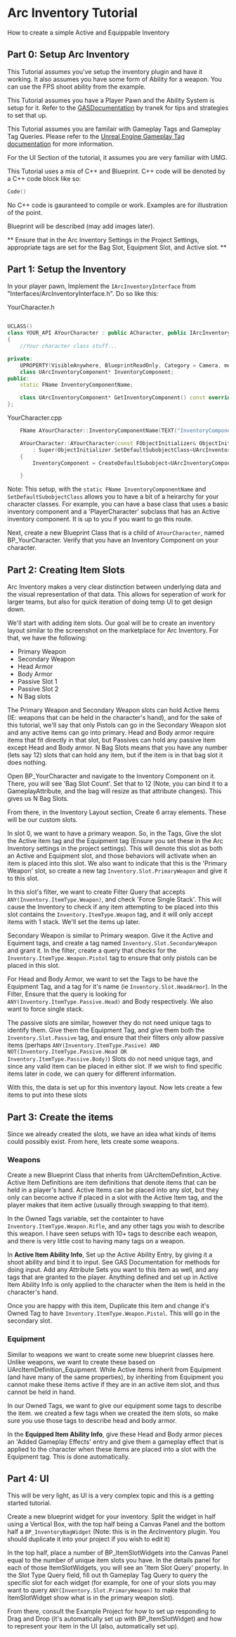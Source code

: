 # Arc Inventory Tutorial

How to create a simple Active and Equippable Inventory

## Part 0: Setup Arc Inventory

This Tutorial assumes you've setup the inventory plugin and have it working.  It also assumes you have some form of Ability for a weapon.  You can use the FPS shoot ability from the example.

This Tutorial assumes you have a Player Pawn and the Ability System is setup for it.  Refer to the [GASDocumentation](https://github.com/tranek/GASDocumentation) by tranek for tips and strategies to set that up.

This Tutorial assumes you are familair with Gameplay Tags and Gameplay Tag Queries.  Please refer to the [Unreal Engine Gameplay Tag documentation](https://docs.unrealengine.com/en-US/ProgrammingAndScripting/Tags/index.html) for more information.

For the UI Section of the tutorial, it assumes you are very familiar with UMG.  

This Tutorial uses a mix of C++ and Blueprint.  C++ code will be denoted by a C++ code block like so:

```cpp
Code()
```

No C++ code is gauranteed to compile or work.  Examples are for illustration of the point.

Blueprint will be described (may add images later).

** Ensure that in the Arc Inventory Settings in the Project Settings, appropriate tags are set for the Bag Slot, Equipment Slot, and Active slot. **




## Part 1: Setup the Inventory 

In your player pawn, Implement the `IArcInventoryInterface` from "Interfaces/ArcInventoryInterface.h".  Do so like this:

YourCharacter.h
```cpp

UCLASS()
class YOUR_API AYourCharacter : public ACharacter, public IArcInventoryInterface /* ASC Interfaces here too */
{
    //Your character class stuff...

private: 
    UPROPERTY(VisibleAnywhere, BlueprintReadOnly, Category = Camera, meta = (AllowPrivateAccess = "true"))
	class UArcInventoryComponent* InventoryComponent;
public:
	static FName InventoryComponentName;

    class UArcInventoryComponent* GetInventoryComponent() const override { return InventoryComponent; }
};
```

YourCharacter.cpp
```cpp
    FName AYourCharacter::InventoryComponentName(TEXT("InventoryComponent"));

    AYourCharacter::AYourCharacter(const FObjectInitializer& ObjectInitializer)
        : Super(ObjectInitializer.SetDefaultSubobjectClass<UArcInventoryComponent_Active>(InventoryComponentName))
    {
        InventoryComponent = CreateDefaultSubobject<UArcInventoryComponent>(InventoryComponentName); 

    }
```

Note: This setup, with the `static FName InventoryComponentName` and `SetDefaultSubobjectClass` allows you to have a bit of a heirarchy for your character classes.  For example, you can have a base class that uses a basic inventory component and a 'PlayerCharacter' subclass that has an Active inventory component.  It is up to you if you want to go this route.

Next, create a new Blueprint Class that is a child of `AYourCharacter`, named BP_YourCharacter.  Verify that you have an Inventory Component on your character.


## Part 2: Creating Item Slots

Arc Inventory makes a very clear distinction between underlying data and the visual representation of that data.  This allows for seperation of work for larger teams, but also for quick iteration of doing temp UI to get design down.  

We'll start with adding item slots.  Our goal will be to create an inventory layout similar to the screenshot on the marketplace for Arc Inventory.  For that, we have the following:

* Primary Weapon
* Secondary Weapon
* Head Armor
* Body Armor
* Passive Slot 1
* Passive Slot 2
* N Bag slots

The Primary Weapon and Secondary Weapon slots can hold Active Items (IE: weapons that can be held in the character's hand), and for the sake of this tutorial, we'll say that only Pistols can go in the Secondary Weapon slot and any active items can go into primary.  Head and Body armor require items that fit directly in that slot, but Passives can hold any passive item except Head and Body armor.  N Bag Slots means that you have any number (lets say 12) slots that can hold any item, but if the item is in that bag slot it does nothing. 

Open BP_YourCharacter and navigate to the Inventory Component on it.  There, you will see 'Bag Slot Count'.  Set that to 12 (Note, you can bind it to a GameplayAttribute, and the bag will resize as that attribute changes).  This gives us N Bag Slots.

From there, in the Inventory Layout section, Create 6 array elements.  These will be our custom slots.

In slot 0, we want to have a primary weapon.  So, in the Tags, Give the slot the Active item tag and the Equipment tag (Ensure you set these in the Arc Inventory settings in the project settings).  This will denote this slot as both an Active and Equipment slot, and those behaviors will activate when an item is placed into this slot.  We also want to indicate that this is the 'Primary Weapon' slot, so create a new tag `Inventory.Slot.PrimaryWeapon` and give it to this slot.  

In this slot's filter, we want to create Filter Query that accepts `ANY(Inventory.ItemType.Weapon)`, and check 'Force Single Stack'.  This will cause the Inventory to check if any item attempting to be placed into this slot contains the `Inventory.ItemType.Weapon` tag, and it will only accept items with 1 stack.  We'll set the items up later.  

Secondary Weapon is similar to Primary weapon.  Give it the Active and Equiment tags, and create a tag named `Inventory.Slot.SecondaryWeapon` and grant it.  In the filter, create a query that checks for the `Inventory.ItemType.Weapon.Pistol` tag to ensure that only pistols can be placed in this slot.  

For Head and Body Armor, we want to set the Tags to be have the Equipment Tag, and a tag for it's name (ie `Inventory.Slot.HeadArmor`).  In the Filter, Ensure that the query is looking for `ANY(Inventory.ItemType.Passive.Head)` and Body respectively.  We also want to force single stack.

The passive slots are similar, however they do not need unique tags to identify them.  Give them the Equipment Tag, and give them both the `Inventory.Slot.Passive` tag, and ensure that their filters only allow passive items (perhaps `ANY(Inventory.ItemType.Pasive) AND NOT(Inventory.ItemType.Passive.Head OR Inventory.ItemType.Passive.Body)`)  Slots do not need unique tags, and since any valid item can be placed in either slot.  If we wish to find specific items later in code, we can query for different information.  

With this, the data is set up for this inventory layout.  Now lets create a few items to put into these slots

## Part 3: Create the items

Since we already created the slots, we have an idea what kinds of items could possibly exist.  From here, lets create some weapons.  

### Weapons

Create a new Blueprint Class that inherits from UArcItemDefinition_Active.  Active Item Definitions are item definitions that denote items that can be held in a player's hand.  Active Items can be placed into any slot, but they only can become active if placed in a slot with the Active Item tag, and the player makes that item active (usually through swapping to that item).

In the Owned Tags variable, set the containter to have `Inventory.ItemType.Weapon.Rifle`, and any other tags you wish to describe this weapon.  I have seen setups with 10+ tags to describe each weapon, and there is very little cost to having many tags on a weapon.

In **Active Item Ability Info**, Set up the Active Ability Entry, by giving it a shoot ability and bind it to input.  See GAS Documentation for methods for doing input.  Add any Attribute Sets you want to this item as well, and any tags that are granted to the player.  Anything defined and set up in Active Item Ability Info is only applied to the character when the item is held in the character's hand.  

Once you are happy with this item, Duplicate this item and change it's Owned Tag to have `Inventory.ItemType.Weapon.Pistol`.  This will go in the secondary slot.  

### Equipment

Similar to weapons we want to create some new blueprint classes here.  Unlike weapons, we want to create these based on UArcItemDefinition_Equipment.  While Active items inherit from Equipment (and have many of the same properties), by inheriting from Equipment you cannot make these items active if they are in an active item slot, and thus cannot be held in hand.  

In our Owned Tags, we want to give our equipment some tags to describe the item.  we created a few tags when we created the item slots, so make sure you use those tags to describe head and body armor.

In the **Equipped Item Ability Info**, give these Head and Body armor pieces an 'Added Gameplay Effects' entry and give them a gameplay effect that is applied to the character when these items are placed into a slot with the Equipment tag.  This is done automatically.  


## Part 4: UI

This will be very light, as UI is a very complex topic and this is a getting started tutorial.  

Create a new blueprint widget for your inventory.  Split the widget in half using a Vertical Box, with the top half being a Canvas Panel and the bottom half a `BP_InventoryBagWidget` (Note: this is in the ArcInventory plugin.  You should duplicate it into your project if you wish to edit it)

In the top half, place a number of BP_ItemSlotWidgets into the Canvas Panel equal to the number of unique item slots you have.  In the details panel for each of those ItemSlotWidgets, you will see an 'Item Slot Query' property.  In the Slot Type Query field, fill out th Gameplay Tag Query to query the specific slot for each widget (for example, for one of your slots you may want to query `ANY(Inventory.Slot.PrimaryWeapon)` to make that ItemSlotWidget show what is in the primary weapon slot).

From there, consult the Example Project for how to set up responding to Drag and Drop (it's automatically set up with BP_ItemSlotWidget) and how to represent your item in the UI (also, automatically set up).  




